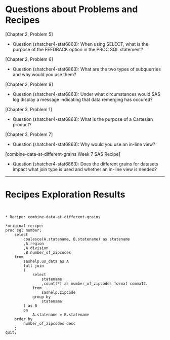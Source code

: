 
# Questions about Problems and Recipes



[Chapter 2, Problem 5]
* Question (shatcher4-stat6863): When using SELECT, what is the purpose of the FEEDBACK option in the PROC SQL statement?



[Chapter 2, Problem 6]
* Question (shatcher4-stat6863): What are the two types of subquerries and why would you use them?



[Chapter 2, Problem 9]
* Question (shatcher4-stat6863): Under what circumstances would SAS log display a message indicating that data remerging has occured?



[Chapter 3, Problem 1]
* Question (shatcher4-stat6863): What is the purpose of a Cartesian product?



[Chapter 3, Problem 7]
* Question (shatcher4-stat6863): Why would you use an in-line view?



[combine-data-at-different-grains Week 7 SAS Recipe]
* Question (shatcher4-stat6863): Does the different grains for datasets impact what join type is used and whether an in-line view is needed?



***



# Recipes Exploration Results



```


* Recipe: combine-data-at-different-grains

*original recipe:
proc sql number;
    select
        coalesce(A.statename, B.statename) as statename
        ,A.region
        ,A.division
        ,B.number_of_zipcodes
    from
        sashelp.us_data as A
        full join
        (
            select
                statename
                ,count(*) as number_of_zipcodes format comma12.
            from
                sashelp.zipcode
            group by
                statename
        ) as B
        on
            A.statename = B.statename
    order by
        number_of_zipcodes desc
    ;
quit;



```
